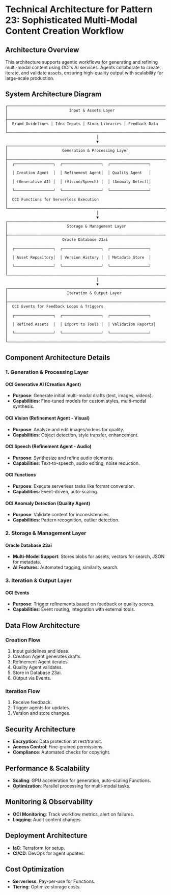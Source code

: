 # Technical Architecture for Pattern 23: Sophisticated Multi-Modal Content Creation Workflow

## Architecture Overview
This architecture supports agentic workflows for generating and refining multi-modal content using OCI's AI services. Agents collaborate to create, iterate, and validate assets, ensuring high-quality output with scalability for large-scale production.

## System Architecture Diagram
```
┌─────────────────────────────────────────────────────────────────────────────────┐
│                           Input & Assets Layer                                  │
├─────────────────────────────────────────────────────────────────────────────────┤
│  Brand Guidelines │ Idea Inputs │ Stock Libraries │ Feedback Data            │
└─────────────────────────────────────────────────────────────────────────────────┘
                                        │
                                        ▼
┌─────────────────────────────────────────────────────────────────────────────────┐
│                        Generation & Processing Layer                            │
├─────────────────────────────────────────────────────────────────────────────────┤
│  ┌─────────────────┐  ┌─────────────────┐  ┌─────────────────┐                │
│  │ Creation Agent  │  │ Refinement Agent│  │ Quality Agent   │                │
│  │ (Generative AI) │  │ (Vision/Speech) │  │ (Anomaly Detect)│                │
│  └─────────────────┘  └─────────────────┘  └─────────────────┘                │
│  OCI Functions for Serverless Execution                                         │
└─────────────────────────────────────────────────────────────────────────────────┘
                                        │
                                        ▼
┌─────────────────────────────────────────────────────────────────────────────────┐
│                          Storage & Management Layer                             │
├─────────────────────────────────────────────────────────────────────────────────┤
│                        Oracle Database 23ai                                    │
│  ┌─────────────────┐  ┌─────────────────┐  ┌─────────────────┐                │
│  │ Asset Repository│  │ Version History │  │ Metadata Store  │                │
│  └─────────────────┘  └─────────────────┘  └─────────────────┘                │
└─────────────────────────────────────────────────────────────────────────────────┘
                                        │
                                        ▼
┌─────────────────────────────────────────────────────────────────────────────────┐
│                          Iteration & Output Layer                               │
├─────────────────────────────────────────────────────────────────────────────────┤
│  OCI Events for Feedback Loops & Triggers                                       │
│  ┌─────────────────┐  ┌─────────────────┐  ┌─────────────────┐                │
│  │ Refined Assets  │  │ Export to Tools │  │ Validation Reports│               │
│  └─────────────────┘  └─────────────────┘  └─────────────────┘                │
└─────────────────────────────────────────────────────────────────────────────────┘
```

## Component Architecture Details

### 1. Generation & Processing Layer
#### OCI Generative AI (Creation Agent)
- **Purpose**: Generate initial multi-modal drafts (text, images, videos).
- **Capabilities**: Fine-tuned models for custom styles, multi-modal synthesis.

#### OCI Vision (Refinement Agent - Visual)
- **Purpose**: Analyze and edit images/videos for quality.
- **Capabilities**: Object detection, style transfer, enhancement.

#### OCI Speech (Refinement Agent - Audio)
- **Purpose**: Synthesize and refine audio elements.
- **Capabilities**: Text-to-speech, audio editing, noise reduction.

#### OCI Functions
- **Purpose**: Execute serverless tasks like format conversion.
- **Capabilities**: Event-driven, auto-scaling.

#### OCI Anomaly Detection (Quality Agent)
- **Purpose**: Validate content for inconsistencies.
- **Capabilities**: Pattern recognition, outlier detection.

### 2. Storage & Management Layer
#### Oracle Database 23ai
- **Multi-Model Support**: Stores blobs for assets, vectors for search, JSON for metadata.
- **AI Features**: Automated tagging, similarity search.

### 3. Iteration & Output Layer
#### OCI Events
- **Purpose**: Trigger refinements based on feedback or quality scores.
- **Capabilities**: Event routing, integration with external tools.

## Data Flow Architecture
### Creation Flow
1. Input guidelines and ideas.
2. Creation Agent generates drafts.
3. Refinement Agent iterates.
4. Quality Agent validates.
5. Store in Database 23ai.
6. Output via Events.

### Iteration Flow
1. Receive feedback.
2. Trigger agents for updates.
3. Version and store changes.

## Security Architecture
- **Encryption**: Data protection at rest/transit.
- **Access Control**: Fine-grained permissions.
- **Compliance**: Automated checks for copyright.

## Performance & Scalability
- **Scaling**: GPU acceleration for generation, auto-scaling Functions.
- **Optimization**: Parallel processing for multi-modal tasks.

## Monitoring & Observability
- **OCI Monitoring**: Track workflow metrics, alert on failures.
- **Logging**: Audit content changes.

## Deployment Architecture
- **IaC**: Terraform for setup.
- **CI/CD**: DevOps for agent updates.

## Cost Optimization
- **Serverless**: Pay-per-use for Functions.
- **Tiering**: Optimize storage costs.
